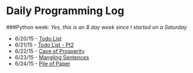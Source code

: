 # Daily Programming Log
###Python week:
*Yes, this is an 8 day week since I started on a Saturday*
* 6/20/15 - [Todo List](https://github.com/trvrsalom/dailyprogrammer/tree/master/6:20:15)
* 6/21/15 - [Todo List - Pt2](https://github.com/trvrsalom/dailyprogrammer/tree/master/6:21:15)
* 6/22/15 - [Cave of Prosperity](https://github.com/trvrsalom/dailyprogrammer/tree/master/6:22:15)
* 6/23/15 - [Mangling Sentences](https://github.com/trvrsalom/dailyprogrammer/tree/master/6:23:15)
* 6/24/15 - [Pile of Paper](https://github.com/trvrsalom/dailyprogrammer/tree/master/6:24:15)